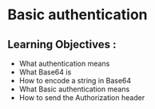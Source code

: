 # Basic authentication

## Learning Objectives :

- What authentication means
- What Base64 is
- How to encode a string in Base64
- What Basic authentication means
- How to send the Authorization header

